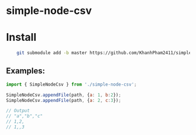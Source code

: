 # simple-node-csv

# Install

```bash
	git submodule add -b master https://github.com/KhanhPham2411/simple-node-csv.git
```



## Examples:

```js
import { SimpleNodeCsv } from './simple-node-csv';

SimpleNodeCsv.appendFile(path, {a: 1, b:2});
SimpleNodeCsv.appendFile(path, {a: 2, c:3});

// Output
// "a","b","c"
// 1,2,
// 1,,3
```
